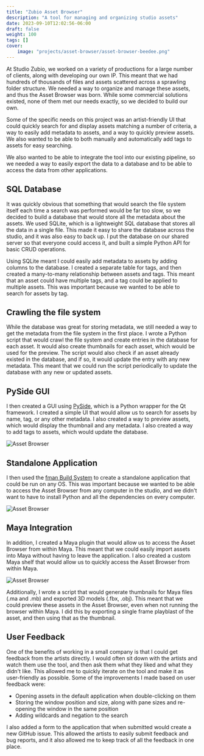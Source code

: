 ```yaml
---
title: "Zubio Asset Browser"
description: "A tool for managing and organizing studio assets"
date: 2023-09-10T12:02:56-06:00
draft: false
weight: 100
tags: []
cover:
    image: "projects/asset-browser/asset-browser-beedee.png"
---
```


At Studio Zubio, we worked on a variety of productions for a large number of clients, along with developing our own IP. This meant that we had hundreds of thousands of files and assets scattered across a sprawling folder structure. We needed a way to organize and manage these assets, and thus the Asset Browser was born. While some commercial solutions existed, none of them met our needs exactly, so we decided to build our own.

Some of the specific needs on this project was an artist-friendly UI that could quickly search for and display assets matching a number of criteria, a way to easily add metadata to assets, and a way to quickly preview assets. We also wanted to be able to both manually and automatically add tags to assets for easy searching.

We also wanted to be able to integrate the tool into our existing pipeline, so we needed a way to easily export the data to a database and to be able to access the data from other applications.

## SQL Database

It was quickly obvious that something that would search the file system itself each time a search was performed would be far too slow, so we decided to build a database that would store all the metadata about the assets. We used SQLite, which is a lightweight SQL database that stores all the data in a single file. This made it easy to share the database across the studio, and it was also easy to back up. I put the database on our shared server so that everyone could access it, and built a simple Python API for basic CRUD operations.

Using SQLite meant I could easily add metadata to assets by adding columns to the database. I created a separate table for tags, and then created a many-to-many relationship between assets and tags. This meant that an asset could have multiple tags, and a tag could be applied to multiple assets. This was important because we wanted to be able to search for assets by tag.

## Crawling the file system

While the database was great for storing metadata, we still needed a way to get the metadata from the file system in the first place. I wrote a Python script that would crawl the file system and create entries in the database for each asset. It would also create thumbnails for each asset, which would be used for the preview. The script would also check if an asset already existed in the database, and if so, it would update the entry with any new metadata. This meant that we could run the script periodically to update the database with any new or updated assets.

## PySide GUI

I then created a GUI using [PySide](https://pypi.org/project/PySide2/), which is a Python wrapper for the Qt framework. I created a simple UI that would allow us to search for assets by name, tag, or any other metadata. I also created a way to preview assets, which would display the thumbnail and any metadata. I also created a way to add tags to assets, which would update the database.

![Asset Browser](/projects/asset-browser/asset-browser-beedee.png)

## Standalone Application

I then used the [fman Build System](https://build-system.fman.io/) to create a standalone application that could be run on any OS. This was important because we wanted to be able to access the Asset Browser from any computer in the studio, and we didn't want to have to install Python and all the dependencies on every computer.

![Asset Browser](/projects/asset-browser/asset-browser-windows.png)

## Maya Integration

In addition, I created a Maya plugin that would allow us to access the Asset Browser from within Maya. This meant that we could easily import assets into Maya without having to leave the application. I also created a custom Maya shelf that would allow us to quickly access the Asset Browser from within Maya.

![Asset Browser](/projects/asset-browser/asset-browser-maya.png)

Additionally, I wrote a script that would generate thumbnails for Maya files (.ma and .mb) and exported 3D models (.fbx, .obj). This meant that we could preview these assets in the Asset Browser, even when not running the browser within Maya. I did this by exporting a single frame playblast of the asset, and then using that as the thumbnail.

## User Feedback

One of the benefits of working in a small company is that I could get feedback from the artists directly. I would often sit down with the artists and watch them use the tool, and then ask them what they liked and what they didn't like. This allowed me to quickly iterate on the tool and make it as user-friendly as possible. Some of the improvements I made based on user feedback were:

- Opening assets in the default application when double-clicking on them
- Storing the window position and size, along with pane sizes and re-opening the window in the same position
- Adding wildcards and negation to the search

I also added a form to the application that when submitted would create a new GitHub issue. This allowed the artists to easily submit feedback and bug reports, and it also allowed me to keep track of all the feedback in one place.
